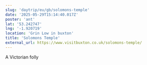 ```yaml
---
slug: 'daytrip/eu/gb/solomons-temple'
date: '2025-05-29T15:14:40.017Z'
poster: 'ant'
lat: '53.242747'
lng: '-1.920719'
location: 'Grin Low in buxton'
title: 'Solomons Temple'
external_url: https://www.visitbuxton.co.uk/solomons-temple/
---
```

A Victorian folly